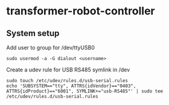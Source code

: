 # transformer-robot-controller

## System setup

Add user to group for /dev/ttyUSB0
```console
sudo usermod -a -G dialout <username>
```

Create a udev rule for USB RS485 symlink in /dev
```console
sudo touch /etc/udev/rules.d/usb-serial.rules
echo 'SUBSYSTEM=="tty", ATTRS{idVendor}=="0403", ATTRS{idProduct}=="6001", SYMLINK+="usb-RS485"' | sudo tee /etc/udev/rules.d/usb-serial.rules
```


